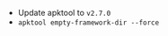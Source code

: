 <ul>
    <li>Update apktool to <code>v2.7.0</code></li>
    <li><code>apktool empty-framework-dir --force</code></li>
</ul>